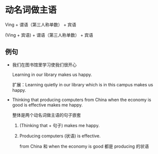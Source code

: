 # 动名词做主语

Ving + 谓语（第三人称单数） + 宾语

(Ving + 宾语) + 谓语（第三人称单数） + 宾语

## 例句

- 我们在图书馆里学习使我们很开心

  Learning in our library makes us happy.

  扩展：Learning quietly in our library which is in this campus makes us happy.

- Thinking that producing computers from China when the economy is good is effective makes me happy.

  整体是两个动名词做主语的句子嵌套

  1. (Thinking that + 句子) makes me happy.

  2. Producing computers (状语) is effective.

     from China 和 when the economy is good 都是 producing 的状语
